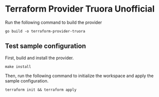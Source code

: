 # Terraform Provider Truora Unofficial

Run the following command to build the provider

```shell
go build -o terraform-provider-truora
```

## Test sample configuration

First, build and install the provider.

```shell
make install
```

Then, run the following command to initialize the workspace and apply the sample configuration.

```shell
terraform init && terraform apply
```

